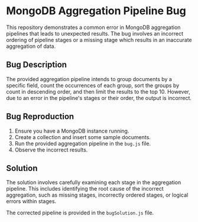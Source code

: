 # MongoDB Aggregation Pipeline Bug

This repository demonstrates a common error in MongoDB aggregation pipelines that leads to unexpected results. The bug involves an incorrect ordering of pipeline stages or a missing stage which results in an inaccurate aggregation of data.

## Bug Description

The provided aggregation pipeline intends to group documents by a specific field, count the occurrences of each group, sort the groups by count in descending order, and then limit the results to the top 10. However, due to an error in the pipeline's stages or their order, the output is incorrect.

## Bug Reproduction

1.  Ensure you have a MongoDB instance running.
2.  Create a collection and insert some sample documents.
3.  Run the provided aggregation pipeline in the `bug.js` file.
4.  Observe the incorrect results.

## Solution

The solution involves carefully examining each stage in the aggregation pipeline. This includes identifying the root cause of the incorrect aggregation, such as missing stages, incorrectly ordered stages, or logical errors within stages.

The corrected pipeline is provided in the `bugSolution.js` file. 